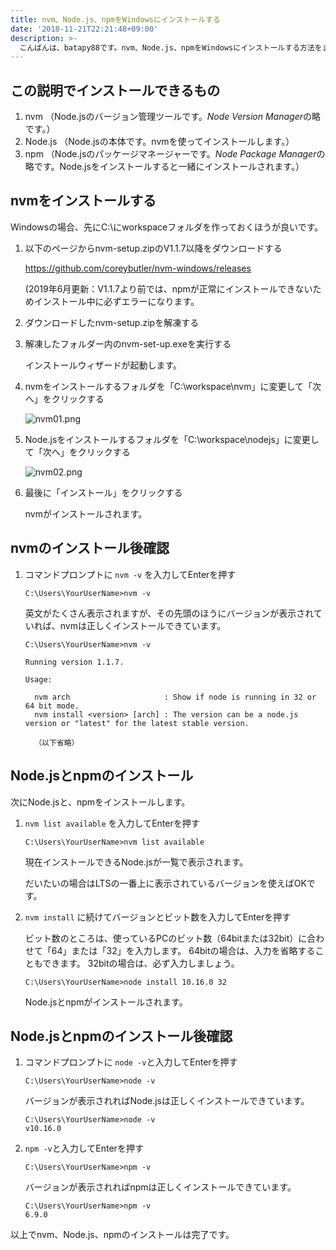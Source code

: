 ```yaml
---
title: nvm、Node.js、npmをWindowsにインストールする
date: '2018-11-21T22:21:48+09:00'
description: >-
  こんばんは、batapy88です。nvm、Node.js、npmをWindowsにインストールする方法をまとめて説明しているページが無かったので、今日はそれを書いてみようと思います。
---
```

## この説明でインストールできるもの

1. nvm （Node.jsのバージョン管理ツールです。*Node Version Manager*の略です。）
2. Node.js （Node.jsの本体です。nvmを使ってインストールします。）
3. npm （Node.jsのパッケージマネージャーです。*Node Package Manager*の略です。Node.jsをインストールすると一緒にインストールされます。）

## nvmをインストールする

Windowsの場合、先にC:\にworkspaceフォルダを作っておくほうが良いです。

1. 以下のページからnvm-setup.zipのV1.1.7以降をダウンロードする

   https://github.com/coreybutler/nvm-windows/releases

   (2019年6月更新：V1.1.7より前では、npmが正常にインストールできないためインストール中に必ずエラーになります。

2. ダウンロードしたnvm-setup.zipを解凍する

3. 解凍したフォルダー内のnvm-set-up.exeを実行する

   インストールウィザードが起動します。

4. nvmをインストールするフォルダを「C:\workspace\nvm」に変更して「次へ」をクリックする

   ![nvm01.png](/img/nvm01.png)

5. Node.jsをインストールするフォルダを「C:\workspace\nodejs」に変更して「次へ」をクリックする

   ![nvm02.png](/img/nvm02.png)

6. 最後に「インストール」をクリックする

   nvmがインストールされます。

## nvmのインストール後確認

1. コマンドプロンプトに `nvm -v` を入力してEnterを押す

    ```
    C:\Users\YourUserName>nvm -v
    ```

   英文がたくさん表示されますが、その先頭のほうにバージョンが表示されていれば、nvmは正しくインストールできています。

    ```
    C:\Users\YourUserName>nvm -v
    
    Running version 1.1.7.

    Usage:

      nvm arch                     : Show if node is running in 32 or 64 bit mode.
      nvm install <version> [arch] : The version can be a node.js version or "latest" for the latest stable version.

      （以下省略）
    ```

## Node.jsとnpmのインストール

   次にNode.jsと、npmをインストールします。

1. `nvm list available` を入力してEnterを押す

   ```
   C:\Users\YourUserName>nvm list available
   ```

   現在インストールできるNode.jsが一覧で表示されます。

   だいたいの場合はLTSの一番上に表示されているバージョンを使えばOKです。

2. `nvm install` に続けてバージョンとビット数を入力してEnterを押す

   ビット数のところは、使っているPCのビット数（64bitまたは32bit）に合わせて「64」または「32」を入力します。
   64bitの場合は、入力を省略することもできます。
   32bitの場合は、必ず入力しましょう。

   ```
   C:\Users\YourUserName>node install 10.16.0 32
   ```

   Node.jsとnpmがインストールされます。

## Node.jsとnpmのインストール後確認

1. コマンドプロンプトに `node -v`と入力してEnterを押す

   ```
   C:\Users\YourUserName>node -v
   ```

   バージョンが表示されればNode.jsは正しくインストールできています。

   ```
   C:\Users\YourUserName>node -v
   v10.16.0
   ```

3. `npm -v`と入力してEnterを押す

   ```
   C:\Users\YourUserName>npm -v
   ```

   バージョンが表示されればnpmは正しくインストールできています。

   ```
   C:\Users\YourUserName>npm -v
   6.9.0
   ```

以上でnvm、Node.js、npmのインストールは完了です。


